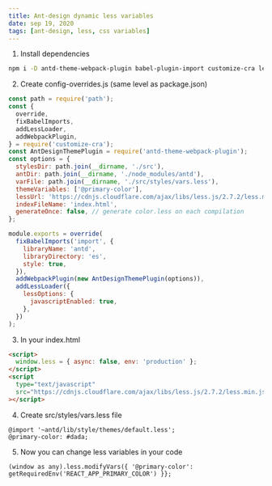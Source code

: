 ```yaml
---
title: Ant-design dynamic less variables
date: sep 19, 2020
tags: [ant-design, less, css variables]
---
```


1. Install dependencies

```bash
npm i -D antd-theme-webpack-plugin babel-plugin-import customize-cra less less-loader react-app-rewired
```

2. Create config-overrides.js (same level as package.json)

```jsx
const path = require('path');
const {
  override,
  fixBabelImports,
  addLessLoader,
  addWebpackPlugin,
} = require('customize-cra');
const AntDesignThemePlugin = require('antd-theme-webpack-plugin');
const options = {
  stylesDir: path.join(__dirname, './src'),
  antDir: path.join(__dirname, './node_modules/antd'),
  varFile: path.join(__dirname, './src/styles/vars.less'),
  themeVariables: ['@primary-color'],
  lessUrl: 'https://cdnjs.cloudflare.com/ajax/libs/less.js/2.7.2/less.min.js',
  indexFileName: 'index.html',
  generateOnce: false, // generate color.less on each compilation
};

module.exports = override(
  fixBabelImports('import', {
    libraryName: 'antd',
    libraryDirectory: 'es',
    style: true,
  }),
  addWebpackPlugin(new AntDesignThemePlugin(options)),
  addLessLoader({
    lessOptions: {
      javascriptEnabled: true,
    },
  })
);
```

3. In your index.html

```html
<script>
  window.less = { async: false, env: 'production' };
</script>
<script
  type="text/javascript"
  src="https://cdnjs.cloudflare.com/ajax/libs/less.js/2.7.2/less.min.js"
></script>
```

4. Create src/styles/vars.less file

```less
@import '~antd/lib/style/themes/default.less';
@primary-color: #dada;
```

5. Now you can change less variables in your code

```tsx
(window as any).less.modifyVars({ '@primary-color': getRequiredEnv('REACT_APP_PRIMARY_COLOR') }};
```
